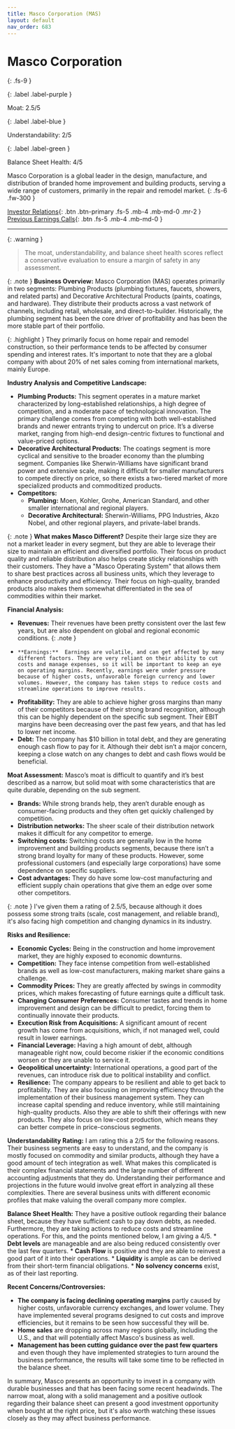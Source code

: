 ```yaml
---
title: Masco Corporation (MAS)
layout: default
nav_order: 683
---
```


# Masco Corporation
{: .fs-9 }

{: .label .label-purple }

Moat: 2.5/5

{: .label .label-blue }

Understandability: 2/5

{: .label .label-green }

Balance Sheet Health: 4/5

Masco Corporation is a global leader in the design, manufacture, and distribution of branded home improvement and building products, serving a wide range of customers, primarily in the repair and remodel market.
{: .fs-6 .fw-300 }

[Investor Relations](https://www.google.com/search?q=MAS+investor+relations){: .btn .btn-primary .fs-5 .mb-4 .mb-md-0 .mr-2 }
[Previous Earnings Calls](https://discountingcashflows.com/company/MAS/transcripts/){: .btn .fs-5 .mb-4 .mb-md-0 }

---

{: .warning }
>The moat, understandability, and balance sheet health scores reflect a conservative evaluation to ensure a margin of safety in any assessment.



{: .note }
**Business Overview:**
Masco Corporation (MAS) operates primarily in two segments: Plumbing Products (plumbing fixtures, faucets, showers, and related parts) and Decorative Architectural Products (paints, coatings, and hardware). They distribute their products across a vast network of channels, including retail, wholesale, and direct-to-builder. Historically, the plumbing segment has been the core driver of profitability and has been the more stable part of their portfolio. 

{: .highlight }
They primarily focus on home repair and remodel construction, so their performance tends to be affected by consumer spending and interest rates. It's important to note that they are a global company with about 20% of net sales coming from international markets, mainly Europe.

**Industry Analysis and Competitive Landscape:**
*   **Plumbing Products:** This segment operates in a mature market characterized by long-established relationships, a high degree of competition, and a moderate pace of technological innovation. The primary challenge comes from competing with both well-established brands and newer entrants trying to undercut on price. It’s a diverse market, ranging from high-end design-centric fixtures to functional and value-priced options.
*   **Decorative Architectural Products:** The coatings segment is more cyclical and sensitive to the broader economy than the plumbing segment. Companies like Sherwin-Williams have significant brand power and extensive scale, making it difficult for smaller manufacturers to compete directly on price, so there exists a two-tiered market of more specialized products and commoditized products.
*   **Competitors:**
    *   **Plumbing:** Moen, Kohler, Grohe, American Standard, and other smaller international and regional players.
    *   **Decorative Architectural:** Sherwin-Williams, PPG Industries, Akzo Nobel, and other regional players, and private-label brands.
   
   

   
{: .note }
**What makes Masco Different?** Despite their large size they are not a market leader in every segment, but they are able to leverage their size to maintain an efficient and diversified portfolio. Their focus on product quality and reliable distribution also helps create sticky relationships with their customers. They have a "Masco Operating System" that allows them to share best practices across all business units, which they leverage to enhance productivity and efficiency. Their focus on high-quality, branded products also makes them somewhat differentiated in the sea of commodities within their market.

**Financial Analysis:**
*   **Revenues:** Their revenues have been pretty consistent over the last few years, but are also dependent on global and regional economic conditions.
{: .note }
*     **Earnings:**  Earnings are volatile, and can get affected by many different factors. They are very reliant on their ability to cut costs and manage expenses, so it will be important to keep an eye on operating margins. Recently, earnings were under pressure because of higher costs, unfavorable foreign currency and lower volumes. However, the company has taken steps to reduce costs and streamline operations to improve results.
*   **Profitability:** They are able to achieve higher gross margins than many of their competitors because of their strong brand recognition, although this can be highly dependent on the specific sub segment. Their EBIT margins have been decreasing over the past few years, and that has led to lower net income.
*   **Debt:** The company has $10 billion in total debt, and they are generating enough cash flow to pay for it. Although their debt isn’t a major concern, keeping a close watch on any changes to debt and cash flows would be beneficial.

**Moat Assessment:**
Masco’s moat is difficult to quantify and it’s best described as a narrow, but solid moat with some characteristics that are quite durable, depending on the sub segment.

*   **Brands:** While strong brands help, they aren’t durable enough as consumer-facing products and they often get quickly challenged by competition.
*   **Distribution networks:** The sheer scale of their distribution network makes it difficult for any competitor to emerge. 
*   **Switching costs:** Switching costs are generally low in the home improvement and building products segments, because there isn’t a strong brand loyalty for many of these products. However, some professional customers (and especially large corporations) have some dependence on specific suppliers.
*    **Cost advantages:** They do have some low-cost manufacturing and efficient supply chain operations that give them an edge over some other competitors.
   
{: .note }
I've given them a rating of 2.5/5, because although it does possess some strong traits (scale, cost management, and reliable brand), it's also facing high competition and changing dynamics in its industry.
   
**Risks and Resilience:**
*   **Economic Cycles:** Being in the construction and home improvement market, they are highly exposed to economic downturns.
*   **Competition:** They face intense competition from well-established brands as well as low-cost manufacturers, making market share gains a challenge.
*   **Commodity Prices:** They are greatly affected by swings in commodity prices, which makes forecasting of future earnings quite a difficult task.
*   **Changing Consumer Preferences:** Consumer tastes and trends in home improvement and design can be difficult to predict, forcing them to continually innovate their products.
*   **Execution Risk from Acquisitions:** A significant amount of recent growth has come from acquisitions, which, if not managed well, could result in lower earnings.
*   **Financial Leverage:** Having a high amount of debt, although manageable right now, could become riskier if the economic conditions worsen or they are unable to service it.
* **Geopolitical uncertainty:** International operations, a good part of the revenues, can introduce risk due to political instability and conflict.
*   **Resilience:** The company appears to be resilient and able to get back to profitability. They are also focusing on improving efficiency through the implementation of their business management system. They can increase capital spending and reduce inventory, while still maintaining high-quality products. Also they are able to shift their offerings with new products. They also focus on low-cost production, which means they can better compete in price-conscious segments.

**Understandability Rating:**
   I am rating this a 2/5 for the following reasons. Their business segments are easy to understand, and the company is mostly focused on commodity and similar products, although they have a good amount of tech integration as well. What makes this complicated is their complex financial statements and the large number of different accounting adjustments that they do. Understanding their performance and projections in the future would involve great effort in analyzing all these complexities. There are several business units with different economic profiles that make valuing the overall company more complex.
   
**Balance Sheet Health:**
   They have a positive outlook regarding their balance sheet, because they have sufficient cash to pay down debts, as needed. Furthermore, they are taking actions to reduce costs and streamline operations. For this, and the points mentioned below, I am giving a 4/5.
    *   **Debt levels** are manageable and are also being reduced consistently over the last few quarters.
    *   **Cash Flow** is positive and they are able to reinvest a good part of it into their operations.
    *   **Liquidity** is ample as can be derived from their short-term financial obligations.
    *   **No solvency concerns** exist, as of their last reporting.

**Recent Concerns/Controversies:**
*   **The company is facing declining operating margins** partly caused by higher costs, unfavorable currency exchanges, and lower volume. They have implemented several programs designed to cut costs and improve efficiencies, but it remains to be seen how successful they will be.
*    **Home sales** are dropping across many regions globally, including the U.S., and that will potentially affect Masco's business as well.
*   **Management has been cutting guidance over the past few quarters** and even though they have implemented strategies to turn around the business performance, the results will take some time to be reflected in the balance sheet.

In summary, Masco presents an opportunity to invest in a company with durable businesses and that has been facing some recent headwinds. The narrow moat, along with a solid management and a positive outlook regarding their balance sheet can present a good investment opportunity when bought at the right price, but it's also worth watching these issues closely as they may affect business performance.
